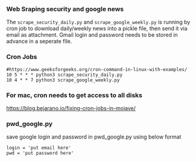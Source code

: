 ### Web Sraping security and google news
The ```scrape_security_daily.py``` and ```scrape_google_weekly.py``` is running by cron job to download daily/weekly news into a pickle file, then send it via email as attachment. Gmail login and password needs to be stored in advance in a seperate file. 

### Cron Jobs
```
#https://www.geeksforgeeks.org/cron-command-in-linux-with-examples/
10 5 * * * python3 scrape_security_daily.py
10 4 * * 7 python3 scrape_google_weekly.py
```
### For mac, cron needs to get access to all disks
https://blog.bejarano.io/fixing-cron-jobs-in-mojave/

### pwd_google.py
save google login and password in pwd_google.py using below format
```
login = 'put email here'
pwd = 'put password here'
```
